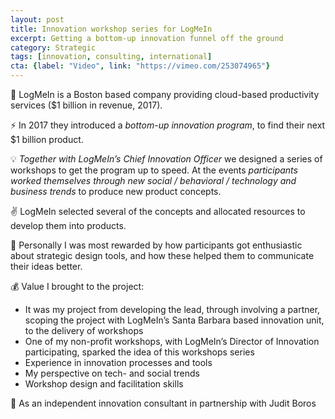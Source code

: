 ```yaml
---
layout: post
title: Innovation workshop series for LogMeIn
excerpt: Getting a bottom-up innovation funnel off the ground
category: Strategic
tags: [innovation, consulting, international]
cta: {label: "Video", link: "https://vimeo.com/253074965"}
---
```


🏢 LogMeIn is a Boston based company providing cloud-based productivity services ($1 billion in revenue, 2017). 

⚡ In 2017 they introduced a *bottom-up innovation program*, to find their next $1 billion product. 

💡 *Together with LogMeIn’s Chief Innovation Officer* we designed a series of workshops to get the program up to speed. At the events *participants worked themselves through new social / behavioral / technology and business trends* to produce new product concepts. 

✌️ LogMeIn selected several of the concepts and allocated resources to develop them into products.  

💙 Personally I was most rewarded by how participants got enthusiastic about strategic design tools, and how these helped them to communicate their ideas better. 

💰 Value I brought to the project:

- It was my project from developing the lead, through involving a partner, scoping the project with LogMeIn’s Santa Barbara based innovation unit, to the delivery of workshops
- One of my non-profit workshops, with LogMeIn’s Director of Innovation participating, sparked the idea of this workshops series
- Experience in innovation processes and tools
- My perspective on tech- and social trends
- Workshop design and facilitation skills 

👥 As an independent innovation consultant in partnership with Judit Boros